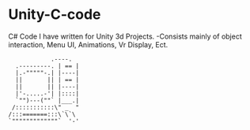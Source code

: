 # Unity-C-code
C# Code I have written for Unity 3d Projects.
-Consists mainly of object interaction, Menu UI, Animations, Vr Display, Ect.

                .----.
      .---------. | == |
      |.-"""""-.| |----|
      ||       || | == |
      ||       || |----|
      |'-.....-'| |::::|
      `"")---(""` |___.|
     /:::::::::::\" _  "
    /:::=======:::\`\`\
    `"""""""""""""`  '-'
